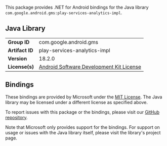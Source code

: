 This package provides .NET for Android bindings for the Java library `com.google.android.gms:play-services-analytics-impl`.

## Java Library

| | |
|-|-|
| **Group ID** | com.google.android.gms |
| **Artifact ID** | play-services-analytics-impl |
| **Version** | 18.2.0 |
| **License(s)** | [Android Software Development Kit License](https://developer.android.com/studio/terms.html) |

## Bindings

These bindings are provided by Microsoft under the [MIT License](https://opensource.org/licenses/MIT). The Java
library may be licensed under a different license as specified above.

To report issues with this package or the bindings, please visit our [GitHub repository](https://aka.ms/android-libraries).

Note that Microsoft only provides support for the bindings. For support on
usage or issues with the Java library itself, please visit the library's project page.
